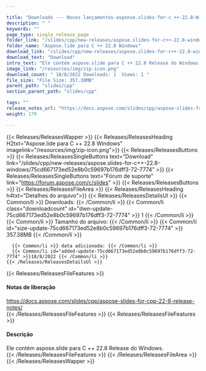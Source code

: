 ```yaml
---

title: "Downloads --- Novos lançamentos-asponse.slides-for-c ++-22.8-Windows"
description: " "
keywords: ""
page_type: single_release_page
folder_link: "/slides/cpp/new-releases/aspose.slides-for-c++-22.8-windows/"
folder_name: "Aspose.lide para C ++ 22.8 Windows"
download_link: "/slides/cpp/new-releases/aspose.slides-for-c++-22.8-windows/75cd667173ed52e8b0c59697b176dff3-72-7774"
download_text: "Download"
intro_text: "Ele contém aspose.slide para C ++ 22.8 Release do Windows."
image_link: "/resources/img/zip-icon.png"
download_count: " 18/8/2022 Downloads: 1  Views: 1 "
file_size: "File Size: 357.38MB"
parent_path: "slides/cpp"
section_parent_path: "slides/cpp"

tags: ""
release_notes_url: "https://docs.aspose.com/slides/cpp/aspose-slides-for-cpp-22-8-release-notes/"
weight: 179

---
```


{{< Releases/ReleasesWapper >}}
  {{< Releases/ReleasesHeading H2txt="Aspose.lide para C ++ 22.8 Windows" imagelink="/resources/img/zip-icon.png">}}
  {{< Releases/ReleasesButtons >}}
    {{< Releases/ReleasesSingleButtons text="Download" link="/slides/cpp/new-releases/aspose.slides-for-c++-22.8-windows/75cd667173ed52e8b0c59697b176dff3-72-7774" >}}
    {{< Releases/ReleasesSingleButtons text="Fórum de suporte" link="https://forum.aspose.com/c/slides" >}}
  {{< Releases/ReleasesButtons >}}
  {{< Releases/ReleasesFileArea >}}
    {{< Releases/ReleasesHeading h4txt="Detalhes do arquivo">}}
    {{< Releases/ReleasesDetailsUl >}}
      {{< Common/li >}} Downloads: {{< /Common/li >}}
      {{< Common/li class="downloadcount" id="dwn-update-75cd667173ed52e8b0c59697b176dff3-72-7774" >}} 1 {{< /Common/li >}}
      {{< Common/li >}} Tamanho do arquivo: {{< /Common/li >}}
      {{< Common/li id="size-update-75cd667173ed52e8b0c59697b176dff3-72-7774" >}} 357.38MB {{< /Common/li >}}

      {{< Common/li >}} data adicionada: {{< /Common/li >}}
      {{< Common/li id="added-update-75cd667173ed52e8b0c59697b176dff3-72-7774" >}}18/8/2022 {{< /Common/li >}}
    {{< /Releases/ReleasesDetailsUl >}}

  {{< Releases/ReleasesFileFeatures >}}
      <h4>Notas de liberação</h4><div><a href='https://docs.aspose.com/slides/cpp/aspose-slides-for-cpp-22-8-release-notes/'>https://docs.aspose.com/slides/cpp/aspose-slides-for-cpp-22-8-release-notes/</a></div>
  {{< /Releases/ReleasesFileFeatures >}}
  {{< Releases/ReleasesFileFeatures >}}
      <h4>Descrição</h4><div class="HTMLDescription">Ele contém aspose.slide para C ++ 22.8 Release do Windows.</div>
  {{< /Releases/ReleasesFileFeatures >}}
 {{< /Releases/ReleasesFileArea >}}
{{< /Releases/ReleasesWapper >}}


